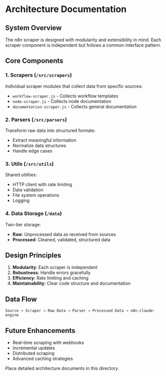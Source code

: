 # Architecture Documentation

## System Overview

The n8n scraper is designed with modularity and extensibility in mind. Each scraper component is independent but follows a common interface pattern.

## Core Components

### 1. Scrapers (`/src/scrapers`)
Individual scraper modules that collect data from specific sources:
- `workflow-scraper.js` - Collects workflow templates
- `node-scraper.js` - Collects node documentation
- `documentation-scraper.js` - Collects general documentation

### 2. Parsers (`/src/parsers`)
Transform raw data into structured formats:
- Extract meaningful information
- Normalize data structures
- Handle edge cases

### 3. Utils (`/src/utils`)
Shared utilities:
- HTTP client with rate limiting
- Data validation
- File system operations
- Logging

### 4. Data Storage (`/data`)
Two-tier storage:
- **Raw**: Unprocessed data as received from sources
- **Processed**: Cleaned, validated, structured data

## Design Principles

1. **Modularity**: Each scraper is independent
2. **Robustness**: Handle errors gracefully
3. **Efficiency**: Rate limiting and caching
4. **Maintainability**: Clear code structure and documentation

## Data Flow

```
Source → Scraper → Raw Data → Parser → Processed Data → n8n-claude-engine
```

## Future Enhancements

- Real-time scraping with webhooks
- Incremental updates
- Distributed scraping
- Advanced caching strategies

Place detailed architecture documents in this directory.




